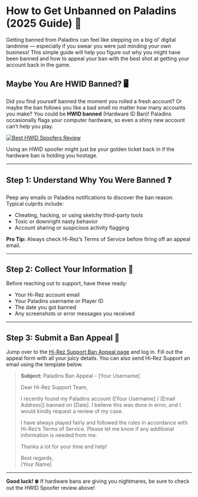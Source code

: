 <h1 id="how-to-get-unbanned-on-paladins-2025-guide-">How to Get Unbanned on Paladins (2025 Guide) 🚀</h1>
<p>Getting banned from Paladins can feel like stepping on a big ol’ digital landmine — especially if you swear you were just minding your own business! This simple guide will help you figure out why you might have been banned and how to appeal your ban with the best shot at getting your account back in the game.</p>
<h2 id="maybe-you-are-hwid-banned-">Maybe You Are HWID Banned? 🖥️</h2>
<p>Did you find yourself banned the moment you rolled a fresh account? Or maybe the ban follows you like a bad smell no matter how many accounts you make? You could be <strong>HWID banned</strong> (Hardware ID Ban)! Paladins occasionally flags your computer hardware, so even a shiny new account can’t help you play.</p>
<p><a href="https://hwid-spoofer.mystrikingly.com/"><img src="https://img.shields.io/badge/Best%20HWID%20Spoofers-Read%20Review-brightgreen?style=for-the-badge&amp;logo=origin" alt="Best HWID Spoofers Review"></a></p>
<p>Using an HWID spoofer might just be your golden ticket back in if the hardware ban is holding you hostage.</p>
<hr>
<h2 id="step-1-understand-why-you-were-banned-">Step 1: Understand Why You Were Banned ❓</h2>
<p>Peep any emails or Paladins notifications to discover the ban reason. Typical culprits include:</p>
<ul>
<li>Cheating, hacking, or using sketchy third-party tools  </li>
<li>Toxic or downright nasty behavior  </li>
<li>Account sharing or suspicious activity flagging  </li>
</ul>
<p><strong>Pro Tip:</strong> Always check Hi-Rez’s Terms of Service before firing off an appeal email.</p>
<hr>
<h2 id="step-2-collect-your-information-">Step 2: Collect Your Information 📝</h2>
<p>Before reaching out to support, have these ready:</p>
<ul>
<li>Your Hi-Rez account email  </li>
<li>Your Paladins username or Player ID  </li>
<li>The date you got banned  </li>
<li>Any screenshots or error messages you received  </li>
</ul>
<hr>
<h2 id="step-3-submit-a-ban-appeal-">Step 3: Submit a Ban Appeal 📧</h2>
<p>Jump over to the <a href="https://help.ea.com/en/help/account/information-about-banned-or-suspended-accounts/">Hi-Rez Support Ban Appeal page</a> and log in. Fill out the appeal form with all your juicy details. You can also send Hi-Rez Support an email using the template below.</p>
<blockquote>
<p><strong>Subject:</strong> Paladins Ban Appeal - [Your Username]  </p>
<p>Dear Hi-Rez Support Team,  </p>
<p>I recently found my Paladins account ([Your Username] / [Email Address]) banned on [Date]. I believe this was done in error, and I would kindly request a review of my case.  </p>
<p>I have always played fairly and followed the rules in accordance with Hi-Rez’s Terms of Service. Please let me know if any additional information is needed from me.  </p>
<p>Thanks a lot for your time and help!  </p>
<p>Best regards,<br>[Your Name]</p>
</blockquote>
<hr>
<p><strong>Good luck!</strong> 🍀 If hardware bans are giving you nightmares, be sure to check out the HWID Spoofer review above!</p>
